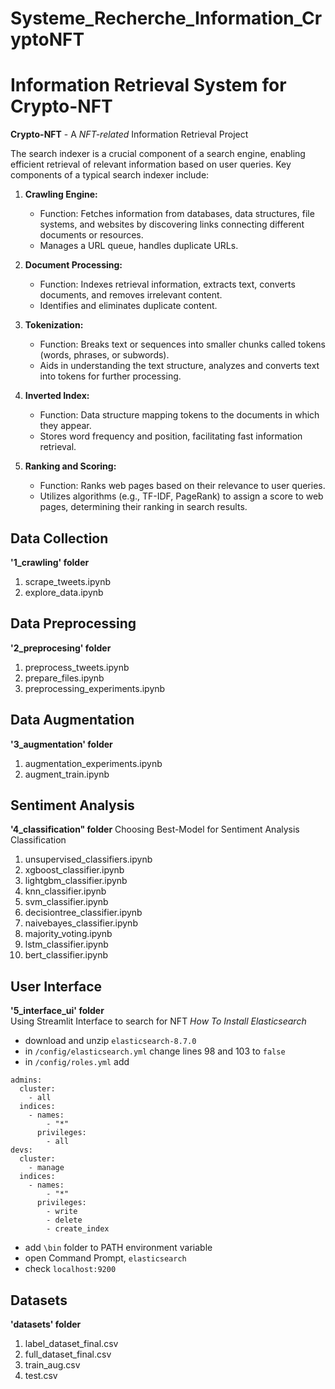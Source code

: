 # Systeme_Recherche_Information_CryptoNFT
# Information Retrieval System for Crypto-NFT 
**Crypto-NFT** - A *NFT-related* Information Retrieval Project  

The search indexer is a crucial component of a search engine, enabling efficient retrieval of relevant information based on user queries. Key components of a typical search indexer include:

1. **Crawling Engine:**
   - Function: Fetches information from databases, data structures, file systems, and websites by discovering links connecting different documents or resources.
   - Manages a URL queue, handles duplicate URLs.

2. **Document Processing:**
   - Function: Indexes retrieval information, extracts text, converts documents, and removes irrelevant content.
   - Identifies and eliminates duplicate content.

3. **Tokenization:**
   - Function: Breaks text or sequences into smaller chunks called tokens (words, phrases, or subwords).
   - Aids in understanding the text structure, analyzes and converts text into tokens for further processing.

4. **Inverted Index:**
   - Function: Data structure mapping tokens to the documents in which they appear.
   - Stores word frequency and position, facilitating fast information retrieval.

5. **Ranking and Scoring:**
   - Function: Ranks web pages based on their relevance to user queries.
   - Utilizes algorithms (e.g., TF-IDF, PageRank) to assign a score to web pages, determining their ranking in search results.
   

## Data Collection
**'1_crawling' folder**
1. scrape_tweets.ipynb
2. explore_data.ipynb  

## Data Preprocessing
**'2_preprocesing' folder**
1. preprocess_tweets.ipynb
2. prepare_files.ipynb
3. preprocessing_experiments.ipynb  

## Data Augmentation
**'3_augmentation' folder**
1. augmentation_experiments.ipynb
2. augment_train.ipynb  

## Sentiment Analysis
**'4_classification" folder**
Choosing Best-Model for Sentiment Analysis Classification
1. unsupervised_classifiers.ipynb
2. xgboost_classifier.ipynb
3. lightgbm_classifier.ipynb
4. knn_classifier.ipynb
5. svm_classifier.ipynb
6. decisiontree_classifier.ipynb
7. naivebayes_classifier.ipynb
8. majority_voting.ipynb
9. lstm_classifier.ipynb
10. bert_classifier.ipynb  

## User Interface
**'5_interface_ui' folder**  
Using Streamlit Interface to search for NFT 
*How To Install Elasticsearch*
* download and unzip `elasticsearch-8.7.0`
* in `/config/elasticsearch.yml` change lines 98 and 103 to `false`
* in `/config/roles.yml` add  
```
admins:
  cluster:
    - all
  indices:
    - names:
        - "*"
      privileges:
        - all
devs:
  cluster:
    - manage
  indices:
    - names:
        - "*"
      privileges:
        - write
        - delete
        - create_index
```
* add `\bin` folder to PATH environment variable
* open Command Prompt, `elasticsearch`
* check `localhost:9200`  
 
## Datasets
**'datasets' folder**
1. label_dataset_final.csv
2. full_dataset_final.csv
3. train_aug.csv
4. test.csv
